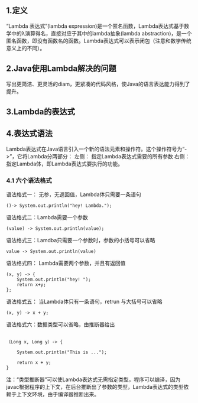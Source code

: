 ## 1.定义
“Lambda 表达式”(lambda expression)是一个匿名函数，Lambda表达式基于数学中的λ演算得名，直接对应于其中的lambda抽象(lambda abstraction)，是一个匿名函数，即没有函数名的函数。Lambda表达式可以表示闭包（注意和数学传统意义上的不同）。

## 2.Java使用Lambda解决的问题
写出更简洁、更灵活的diam，更紧凑的代码风格，使Java的语言表达能力得到了提升。

## 3.Lambda的表达式

## 4.表达式语法

Lambda表达式在Java语言引入一个新的语法元素和操作符。这个操作符号为“->”，它将Lambda分两部分：
 左侧： 指定Lambda表达式需要的所有参数
 右侧： 指定Lambda体，即Lambda表达式要执行的功能。

### 4.1 六个语法格式

语法格式一： 无参，无返回值，Lambda体只需要一条语句

```
()-> System.out.println("hey! Lambda.");
```

语法格式二：Lambda需要一个参数

```
(value) -> System.out.println(value);
```

语法格式三：Lamdba只需要一个参数时，参数的小括号可以省略

```
value -> System.out.println(value)
```

语法格式四： Lambda需要两个参数，并且有返回值

```
(x, y) -> {
	System.out.println("hey! ");
	return x+y;
};
```

语法格式五： 当Lambda体只有一条语句，retrun 与大括号可以省略

```
(x, y) -> x + y;
```
语法格式六：数据类型可以省略，由推断器给出

```

（Long x, Long y）-> {

	System.out.println("This is ...");

	return x + y;
}
```

注：“类型推断器”可以使Lambda表达式无需指定类型，程序可以编译，因为javac根据程序的上下文，在后台推断出了参数的类型，Lambda表达式的类型依赖于上下文环境，由于编译器推断出来。

